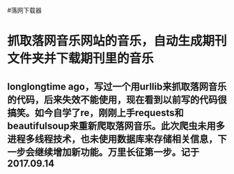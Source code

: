 #落网下载器

抓取落网音乐网站的音乐，自动生成期刊文件夹并下载期刊里的音乐
==========================================================
longlongtime ago，写过一个用urllib来抓取落网音乐的代码，后来失效不能使用，现在看到以前写的代码很搞笑。如今自学了re，刚刚上手requests和beautifulsoup来重新爬取落网音乐。此次爬虫未用多进程多线程技术，也未使用数据库来存储相关信息，下一步会继续增加新功能。万里长征第一步。记于2017.09.14
---------------------------------------------------------